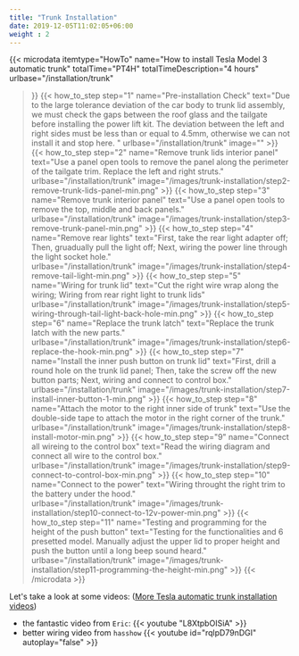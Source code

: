 ```yaml
---
title: "Trunk Installation"
date: 2019-12-05T11:02:05+06:00
weight : 2
---
```



{{< microdata 
    itemtype="HowTo" 
    name="How to install Tesla Model 3 automatic trunk"
    totalTime="PT4H"
    totalTimeDescription="4 hours"
    urlbase="/installation/trunk"
 >}}
  {{< how_to_step 
    step="1" 
    name="Pre-installation Check" 
    text="Due to the large tolerance deviation of the car body to trunk lid assembly, we must check the gaps between the roof glass and the tailgate before installing the power lift kit. The deviation between the left and right sides must be less than or equal to 4.5mm, otherwise we can not install it and stop here. " 
    urlbase="/installation/trunk"
    image="" >}}
  {{< how_to_step 
    step="2" 
    name="Remove trunk lids interior panel" 
    text="Use a panel open tools to remove the panel along the perimeter of the tailgate trim. Replace the left and right struts."  
    urlbase="/installation/trunk"
    image="/images/trunk-installation/step2-remove-trunk-lids-panel-min.png" >}}
  {{< how_to_step 
    step="3" 
    name="Remove trunk interior panel" 
    text="Use a panel open tools to remove the top, middle and back panels."  
    urlbase="/installation/trunk"
    image="/images/trunk-installation/step3-remove-trunk-panel-min.png" >}}
  {{< how_to_step 
    step="4" 
    name="Remove rear lights" 
    text="First, take the rear light adapter off; Then, gruadually pull the light off; Next, wiring the power line through the light socket hole."  
    urlbase="/installation/trunk"
    image="/images/trunk-installation/step4-remove-tail-light-min.png" >}}
  {{< how_to_step 
    step="5" 
    name="Wiring for trunk lid" 
    text="Cut the right wire wrap along the wiring; Wiring from rear right light to trunk lids"  
    urlbase="/installation/trunk"
    image="/images/trunk-installation/step5-wiring-through-tail-light-back-hole-min.png" >}}
  {{< how_to_step 
    step="6" 
    name="Replace the trunk latch" 
    text="Replace the trunk latch with the new parts."  
    urlbase="/installation/trunk"
    image="/images/trunk-installation/step6-replace-the-hook-min.png" >}}
  {{< how_to_step 
    step="7" 
    name="Install the inner push button on trunk lid" 
    text="First, drill a round hole on the trunk lid panel; Then, take the screw off the new button parts; Next, wiring and connect to control box."  
    urlbase="/installation/trunk"
    image="/images/trunk-installation/step7-install-inner-button-1-min.png" >}}
  {{< how_to_step 
    step="8" 
    name="Attach the motor to the right inner side of trunk" 
    text="Use the double-side tape to attach the motor in the right corner of the trunk."  
    urlbase="/installation/trunk"
    image="/images/trunk-installation/step8-install-motor-min.png" >}}
  {{< how_to_step 
    step="9" 
    name="Connect all wireing to the control box" 
    text="Read the wiring diagram and connect all wire to the control box."  
    urlbase="/installation/trunk"
    image="/images/trunk-installation/step9-connect-to-control-box-min.png" >}}
  {{< how_to_step 
    step="10" 
    name="Connect to the power" 
    text="Wiring throught the right trim to the battery under the hood."  
    urlbase="/installation/trunk"
    image="/images/trunk-installation/step10-connect-to-12v-power-min.png" >}}
  {{< how_to_step 
    step="11" 
    name="Testing and programming for the height of the push button" 
    text="Testing for the functionalities and 6 presetted model. Manually adjust the upper lid to proper height and push the button until a long beep sound heard."  
    urlbase="/installation/trunk"
    image="/images/trunk-installation/step11-programming-the-height-min.png" >}}
{{< /microdata >}}

Let's take a look at some videos: ([More Tesla automatic trunk installation videos](/video-guide/tesla-trunk/))
* the fantastic video from `Eric`:
{{< youtube "L8XtpbOISiA" >}}
* better wiring video from `hasshow`
{{< youtube id="rqlpD79nDGI" autoplay="false" >}}
